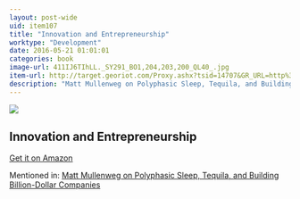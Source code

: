 ```yaml
---
layout: post-wide
uid: item107
title: "Innovation and Entrepreneurship"
worktype: "Development"
date: 2016-05-21 01:01:01
categories: book
image-url: 411IJ6TIhLL._SY291_BO1,204,203,200_QL40_.jpg
item-url: http://target.georiot.com/Proxy.ashx?tsid=14707&GR_URL=http%3A%2F%2Fwww.amazon.com%2FInnovation-Entrepreneurship-Peter-F-Drucker%2Fdp%2F0060851139%2F
description: "Matt Mullenweg on Polyphasic Sleep, Tequila, and Building Billion-Dollar Companies"
---
```

<a href="http://target.georiot.com/Proxy.ashx?tsid=14707&GR_URL=http%3A%2F%2Fwww.amazon.com%2FInnovation-Entrepreneurship-Peter-F-Drucker%2Fdp%2F0060851139%2F" target="blank"><img src="../../../../img/thumbs/411IJ6TIhLL._SY291_BO1,204,203,200_QL40_.jpg" class="prod-img"></a>
<h2>Innovation and Entrepreneurship</h2>
<p><a href="http://target.georiot.com/Proxy.ashx?tsid=14707&GR_URL=http%3A%2F%2Fwww.amazon.com%2FInnovation-Entrepreneurship-Peter-F-Drucker%2Fdp%2F0060851139%2F" target="blank">Get it on Amazon</a><p>
<p>Mentioned in: <a href="http://fourhourworkweek.com/2015/02/09/matt-mullenweg/comment-page-3/" target="blank">Matt Mullenweg on Polyphasic Sleep, Tequila, and Building Billion-Dollar Companies</a></p>
